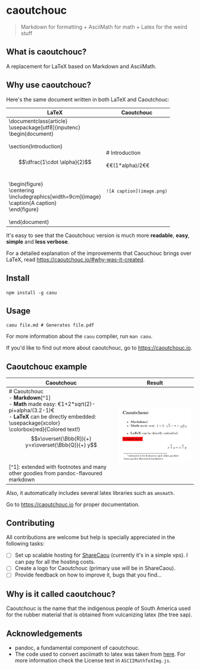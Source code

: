 # caoutchouc

> Markdown for formatting + AsciiMath for math + Latex for the weird stuff

## What is caoutchouc?
A replacement for LaTeX based on Markdown and AsciiMath.

## Why use caoutchouc?
Here's the same document written in both LaTeX and Caoutchouc:

| LaTeX                                                                                                                                                                                                                                                                                                                                         | Caoutchouc                                                                 |
|-----------------------------------------------------------------------------------------------------------------------------------------------------------------------------------------------------------------------------------------------------------------------------------------------------------------------------------------------|----------------------------------------------------------------------------|
| \documentclass{article}<br> \usepackage[utf8]{inputenc}<br> \begin{document}<br> <br>     \section{Introduction}<br> <br>     $$\dfrac{1\cdot \alpha}{2}$$<br> <br>     \begin{figure}<br>         \centering<br>         \includegraphics[width=9cm]{image}<br>         \caption{A caption}<br>     \end{figure}<br> <br> \end{document}<br> | <br><br><br><br># Introduction<br> <br> €€(1*alpha)/2€€<br> <br><br><br> `![A caption](image.png)` <br><br><br><br><br> |

It's easy to see that the Caoutchouc version is much more **readable**, **easy**, **simple** and **less verbose**.

For a detailed explanation of the improvements that Caouchouc brings over LaTeX, read <https://caoutchouc.io/#why-was-it-created>.

## Install
```
npm install -g caou
```

## Usage
```
caou file.md # Generates file.pdf
```

For more information about the `caou` compiler, run `man caou`.

If you'd like to find out more about caoutchouc, go to <https://caoutchouc.io>.

## Caoutchouc example
| Caoutchouc | Result |
|------------|--------|
|# Caoutchouc <br>- **Markdown**[^1]<br>- **Math** made easy: €1+2*sqrt(2)-pi+alpha/(3.2-1)€<br> - **LaTeX** can be directly embedded:<br>\usepackage{xcolor}<br>\colorbox{red}{Colored text!}<br>$$x\overset{\Bbb{R}}{+} y=x\overset{\Bbb{Q}}{+} y$$<br><br>[^1]: extended with footnotes and many other goodies from pandoc-flavoured markdown | ![Pdf representation](example.png) |

Also, it automatically includes several latex libraries such as `amsmath`.

Go to <https://caoutchouc.io> for proper documentation.

## Contributing
All contributions are welcome but help is specially appreciated in the following tasks:
- [ ] Set up scalable hosting for [ShareCaou](https://github.com/corollari/sharecaou) (currently it's in a simple vps). I can pay for all the hosting costs.
- [ ] Create a logo for Caoutchouc (primary use will be in ShareCaou).
- [ ] Provide feedback on how to improve it, bugs that you find...

## Why is it called caoutchouc?
Caoutchouc is the name that the indigenous people of South America used for the rubber material that is obtained from vulcanizing latex (the tree sap).

## Acknowledgements
- pandoc, a fundamental component of caoutchouc.
- The code used to convert asciimath to latex was taken from [here](https://github.com/asciimath/asciimathml/blob/master/asciimath-based/ASCIIMathTeXImg.js). For more information check the License text in `ASCIIMathTeXImg.js`.

